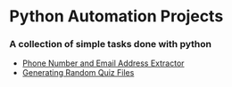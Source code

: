 # Python Automation Projects 

### A collection of simple tasks done with python 
- [Phone Number and Email Address Extractor](https://github.com/Sheharyar24/Automation-with-Python/tree/main/Number-Email-Extractor)
- [Generating Random Quiz Files]()